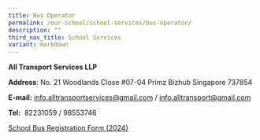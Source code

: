 ```yaml
---
title: Bus Operator
permalink: /our-school/school-services/bus-operator/
description: ""
third_nav_title: School Services
variant: markdown
---
```

**All Transport Services LLP**


**Address**: No. 21 Woodlands Close #07-04 Primz Bizhub Singapore 737854

  
**E-mail:** [info.alltransportservices@gmail.com](mailto:info.alltransportservices@gmail.com) / [info.alltransport@gmail.com](mailto:info.alltransport@gmail.com)
  
**Tel:**  82231059 / 98553746  
  
[School Bus Registration Form (2024)](/files/school_bus_registration_form_for_the_year_2024.pdf)
  
